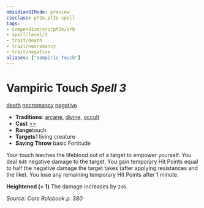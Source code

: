 ```yaml
---
obsidianUIMode: preview
cssclass: pf2e,pf2e-spell
tags:
- compendium/src/pf2e/crb
- spell/level/3
- trait/death
- trait/necromancy
- trait/negative
aliases: ["Vampiric Touch"]
---
```

# Vampiric Touch *Spell 3*   
[death](../../rules/traits/death.md)  [necromancy](../../rules/traits/necromancy.md)  [negative](../../rules/traits/negative.md)  

- **Traditions**: [arcane](../../rules/traits/arcane.md), [divine](../../rules/traits/divine.md), [occult](../../rules/traits/occult.md)
- **Cast** [>>](../../rules/core-rulebook/chapter-9-playing-the-game.md#Actions "Two-Action") 
- **Range**touch
- **Targets**1 living creature
- **Saving Throw**  basic Fortitude

Your touch leeches the lifeblood out of a target to empower yourself. You deal `6d6` negative damage to the target. You gain temporary Hit Points equal to half the negative damage the target takes (after applying resistances and the like). You lose any remaining temporary Hit Points after 1 minute.

**Heightened (+ 1)** The damage increases by `2d6`.

*Source: Core Rulebook p. 380*